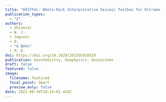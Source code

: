 ```yaml
---
title: "WISTFUL: Whole-Rock Interpretative Seismic Toolbox for Ultramafic Lithologies"
publication_types:
  - "2"
authors:
  - Shinevar
  - W. J.
  - Jagoutz
  - O.
  - "& Behn"
  - M. D.
doi: https://doi.org/10.1029/2022GC010329
publication: Geochemistry, Geophysics, Geosystems
draft: false
featured: false
image:
  filename: featured
  focal_point: Smart
  preview_only: false
date: 2022-08-30T18:14:02.426Z
---
```

